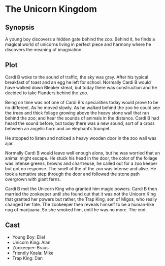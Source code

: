 # The Unicorn Kingdom

## Synopsis

A young boy discovers a hidden gate behind the zoo.
Behind it, he finds a magical world of unicorns living in perfect piece and harmony where he discovers the meaning of imagination.

## Plot

Cardi B woke to the sound of traffic, the sky was gray.
After his typical breakfast of toast and an egg he left for school.
Normally Cardi B would have walked down Bleaker streat, but today there was construction and he decided to take Flanders behind the zoo.

Being on time was not one of Cardi B's specialities today would prove to be no different.
As he moved slowly.
As he walked behind the zoo he could see the trees and thick foliage growing above the heavy stone wall that ran behind the zoo; and hear the sounds of animals in the distance.
Cardi B had heard the sound before, but today there was a new sound, sort of a cross between an angelic horn and an elephant’s trumpet.

He stopped to listen and noticed a heavy wooden door in the zoo wall was ajar.

Normally Cardi B would leave well enough alone, but he was worried that an animal might escape.
He stuck his head in the door, the color of the foliage was intense greens, browns and chartreuse, he called out for a zoo keeper but got no response.
The smell of the of the zoo was intense and alive.
He took a tentative step through the door and followed the stone path overgrown with giant ferns.

Cardi B met the Unicorn King who granted him magic powers.
Cardi B then married the zookeeper until she found out that it was not the Unicorn King that granted her powers
but rather, the Trap King, son of Migos, who really changed her fate. The zookeeper then reveals himself to be a human-like nug
of marijuana. So she smoked him, until he was no more. 
The end.

## Cast

* Young Boy: Eliel
* Unicorn King: Alan
* Zookeeper: Braus
* Friendly Koala: Mike
* Trap King: Dan
